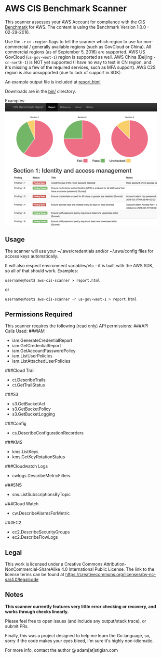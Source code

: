 # AWS CIS Benchmark Scanner

This scanner assesses your AWS Account for compliance with the [CIS Benchmark](https://d0.awsstatic.com/whitepapers/compliance/AWS_CIS_Foundations_Benchmark.pdf) for AWS.  The content is using the Benchmark Version 1.0.0 - 02-29-2016.

Use the `-r` or `-region` flags to tell the scanner which region to use for non-commercial / generally available regions (such as GovCloud or China).  All commercial regions (as of September 5, 2016) are supported.  AWS US GovCloud (`us-gov-west-1`) region is supported as well.  AWS China (Beijing - `cn-north-1`) is NOT yet supported (I have no way to test in CN region, and it's missing a few of the required services, such as MFA support).  AWS C2S region is also unsupported (due to lack of support in SDK).

An example output file is included at [report.html](report.html)

Downloads are in the [bin/](bin/) directory.

Examples:
![Screenshot](screenshot.png)

## Usage
The scanner will use your ~/.aws/credentials and/or ~/.aws/config files for access keys automatically.

It will also respect environment variables/etc - it is built with the AWS SDK, so all of that should work.
Examples:

`username@host$ aws-cis-scanner > report.html`

or

`username@host$ aws-cis-scanner -r us-gov-west-1 > report.html`

## Permissions Required

This scanner requires the following (read only) API permissions:
###API Calls Used:
###IAM
  * iam.GenerateCredentialReport
  * iam.GetCredentialReport
  * iam.GetAccountPasswordPolicy
  * iam.ListUserPolicies
  * iam.ListAttachedUserPolicies

###Cloud Trail
  * ct.DescribeTrails
  * ct.GetTrailStatus

###S3
  * s3.GetBucketAcl
  * s3.GetBucketPolicy
  * s3.GetBucketLogging

###Config
  * cs.DescribeConfigurationRecorders

###KMS
  * kms.ListKeys
  * kms.GetKeyRotationStatus

###Cloudwatch Logs
  * cwlogs.DescribeMetricFilters

###SNS
  * sns.ListSubscriptionsByTopic

###Cloud Watch
  * cw.DescribeAlarmsForMetric

###EC2
  * ec2.DescribeSecurityGroups
  * ec2.DescribeFlowLogs

## Legal
This work is licensed under a Creative Commons Attribution-NonCommercial-ShareAlike 4.0 International Public License. The link to the license terms can be found at https://creativecommons.org/licenses/by-nc-sa/4.0/legalcode

## Notes
**This scanner currently features very little error checking or recovery, and works through checks linearly.**

Please feel free to open issues (and include any output/stack trace), or submit PRs.

Finally, this was a project designed to help me learn the Go language, so, sorry if the code makes your eyes bleed, I'm sure it's highly non-idiomatic.

For more info, contact the author @ adam[at]stigian.com
